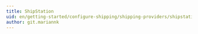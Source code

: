 ```yaml
---
title: ShipStation
uid: en/getting-started/configure-shipping/shipping-providers/shipstation
author: git.mariannk
---
```

